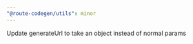 ```yaml
---
"@route-codegen/utils": minor
---
```


Update generateUrl to take an object instead of normal params
